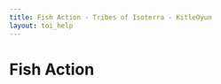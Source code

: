 ```yaml
---
title: Fish Action - Tribes of Isoterra - KitleOyun
layout: toi_help
---
```


<h1 class="h1">Fish Action</h1>
